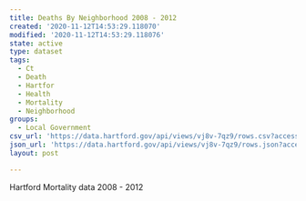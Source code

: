 ```yaml
---
title: Deaths By Neighborhood 2008 - 2012
created: '2020-11-12T14:53:29.118070'
modified: '2020-11-12T14:53:29.118076'
state: active
type: dataset
tags:
  - Ct
  - Death
  - Hartfor
  - Health
  - Mortality
  - Neighborhood
groups:
  - Local Government
csv_url: 'https://data.hartford.gov/api/views/vj8v-7qz9/rows.csv?accessType=DOWNLOAD'
json_url: 'https://data.hartford.gov/api/views/vj8v-7qz9/rows.json?accessType=DOWNLOAD'
layout: post

---
```

Hartford Mortality data 2008 - 2012
